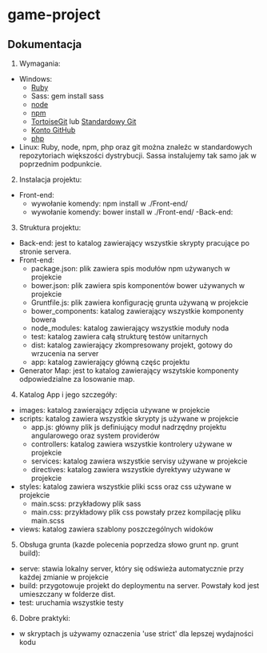 # game-project

## Dokumentacja

1. Wymagania:
 - Windows:
	- [Ruby](https://www.ruby-lang.org/pl/) 
	- Sass: gem install sass
	- [node](https://nodejs.org/en/)
	- [npm](https://www.npmjs.com/)
	- [TortoiseGit](https://tortoisegit.org/) lub [Standardowy Git](https://git-scm.com/)
	- [Konto GitHub](https://github.com/)
	- [php](https://secure.php.net/)
 - Linux:
    Ruby, node, npm, php oraz git można znaleźc w standardowych repozytoriach większości dystrybucji.
    Sassa instalujemy tak samo jak w poprzednim podpunkcie.

2. Instalacja projektu:
 - Front-end:
 	- wywołanie komendy: npm install w ./Front-end/
 	- wywołanie komendy: bower install w ./Front-end/
 -Back-end:
3. Struktura projektu:
 - Back-end: jest to katalog zawierający wszystkie skrypty pracujące po stronie servera.
 - Front-end:
	- package.json: plik zawiera spis modułów npm używanych w projekcie  
	- bower.json: plik zawiera spis komponentów bower używanych w projekcie
	- Gruntfile.js: plik zawiera konfigurację grunta używaną w projekcie
	- bower_components: katalog zawierający wszystkie komponenty bowera
	- node_modules: katalog zawierający wszystkie moduły noda
	- test: katalog zawiera całą strukturę testów unitarnych
	- dist: katalog zawierający zkompresowany projekt, gotowy do wrzucenia na server
	- app: katalog zawierający główną częśc projektu
 - Generator Map: jest to katalog zawierający wszytskie komponenty odpowiedzialne za losowanie map.

4. Katalog App i jego szczegóły:
 - images: katalog zawierający zdjęcia używane w projekcie
 - scripts: katalog zawiera wszystkie skrypty js używane w projekcie
	- app.js: główny plik js definiujący moduł nadrzędny projektu angularowego oraz system providerów
	- controllers: katalog zawiera wszystkie kontrolery używane w projekcie
	- services: katalog zawiera wszystkie servisy używane w projekcie
	- directives: katalog zawiera wszystkie dyrektywy używane w projekcie
 - styles: katalog zawiera wszystkie pliki scss oraz css używane w projekcie
	- main.scss: przykładowy plik sass
	- main.css: przykładowy plik css powstały przez kompilację pliku main.scss
 - views: katalog zawiera szablony poszczególnych widoków

5. Obsługa grunta (kazde polecenia poprzedza słowo grunt np. grunt build):
 - serve: stawia lokalny server, który się odświeża automatycznie przy każdej zmianie w projekcie
 - build: przygotowuje projekt do deploymentu na server. Powstały kod jest umieszczany w folderze dist.
 - test: uruchamia wszystkie testy

6. Dobre praktyki:
 - w skryptach js używamy oznaczenia 'use strict' dla lepszej wydajności kodu